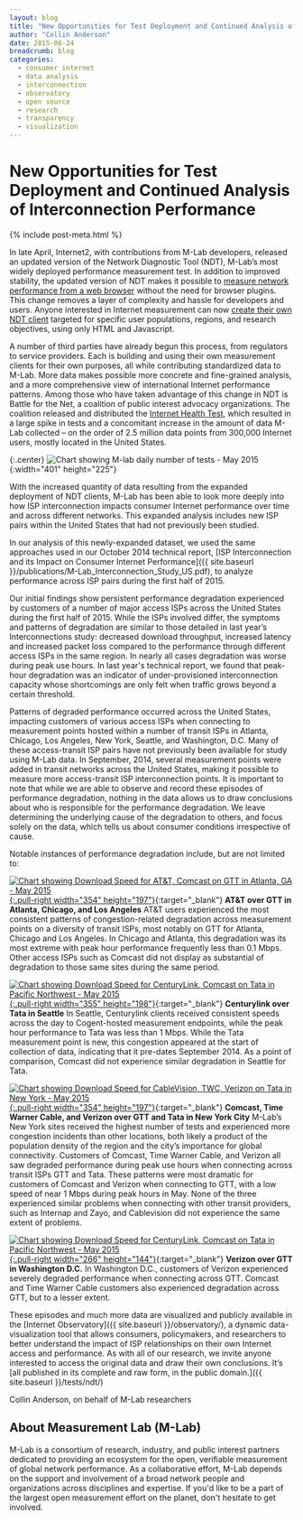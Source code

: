 ```yaml
---
layout: blog
title: "New Opportunities for Test Deployment and Continued Analysis of Interconnection Performance"
author: "Collin Anderson"
date: 2015-06-24
breadcrumb: blog
categories:
  - consumer internet
  - data analysis
  - interconnection
  - observatory
  - open source
  - research
  - transparency
  - visualization
---
```


# New Opportunities for Test Deployment and Continued Analysis of Interconnection Performance
{% include post-meta.html %}

In late April, Internet2, with contributions from M-Lab developers, released an updated version of the Network Diagnostic Tool (NDT), M-Lab’s most widely deployed performance measurement test. In addition to improved stability, the updated version of NDT makes it possible to [measure network performance from a web browser](http://ndt.iupui.mlab1.iad01.measurement-lab.org:7123) without the need for browser plugins. This change removes a layer of complexity and hassle for developers and users. Anyone interested in Internet measurement can now [create their own NDT client](https://github.com/ndt-project/ndt/tree/master/HTML5-frontend) targeted for specific user populations, regions, and research objectives, using only HTML and Javascript.

<!--more-->

A number of third parties have already begun this process, from regulators to service providers. Each is building and using their own measurement clients for their own purposes, all while contributing standardized data to M-Lab. More data makes possible more concrete and fine-grained analysis, and a more comprehensive view of international Internet performance patterns. Among those who have taken advantage of this change in NDT is Battle for the Net, a coalition of public interest advocacy organizations. The coalition released and distributed the [Internet Health Test](http://internethealthtest.org/), which resulted in a large spike in tests and a concomitant increase in the amount of data M-Lab collected – on the order of 2.5 million data points from 300,000 Internet users, mostly located in the United States.

{:.center}
![Chart showing M-lab daily number of tests - May 2015]({{site.baseurl}}/images/blog/m-lab-daily-tests-may-2015.png){:width="401" height="225"}

With the increased quantity of data resulting from the expanded deployment of NDT clients, M-Lab has been able to look more deeply into how ISP interconnection impacts consumer Internet performance over time and across different networks. This expanded analysis includes new ISP pairs within the United States that had not previously been studied.

In our analysis of this newly-expanded dataset, we used the same approaches used in our October 2014 technical report, [ISP Interconnection and its Impact on Consumer Internet Performance]({{ site.baseurl }}/publications/M-Lab_Interconnection_Study_US.pdf), to analyze performance across ISP pairs during the first half of 2015.

Our initial findings show persistent performance degradation experienced by customers of a number of major access ISPs across the United States during the first half of 2015. While the ISPs involved differ, the symptoms and patterns of degradation are similar to those detailed in last year’s Interconnections study: decreased download throughput, increased latency and increased packet loss compared to the performance through different access ISPs in the same region. In nearly all cases degradation was worse during peak use hours. In last year's technical report, we found that peak-hour degradation was an indicator of under-provisioned interconnection capacity whose shortcomings are only felt when traffic grows beyond a certain threshold.

Patterns of degraded performance occurred across the United States, impacting customers of various access ISPs when connecting to measurement points hosted within a number of transit ISPs in Atlanta, Chicago, Los Angeles, New York, Seattle, and Washington, D.C. Many of these access-transit ISP pairs have not previously been available for study using M-Lab data. In September, 2014, several measurement points were added in transit networks across the United States, making it possible to measure more access-transit ISP interconnection points. It is important to note that while we are able to observe and record these episodes of performance degradation, nothing in the data allows us to draw conclusions about who is responsible for the performance degradation. We leave determining the underlying cause of the degradation to others, and focus solely on the data, which tells us about consumer conditions irrespective of cause.

Notable instances of performance degradation include, but are not limited to:

[![Chart showing Download Speed for AT&T, Comcast on GTT in Atlanta, GA - May 2015]({{site.baseurl}}/images/blog/download-speed-att-may-2015.png){:.pull-right width="354" height="197"}]({{site.baseurl}}/images/blog/download-speed-att-may-2015.png){:target="_blank"}
**AT&T over GTT in Atlanta, Chicago, and Los Angeles**
AT&T users experienced the most consistent patterns of congestion-related degradation across measurement points on a diversity of transit ISPs, most notably on GTT for Atlanta, Chicago and Los Angeles. In Chicago and Atlanta, this degradation was its most extreme with peak hour performance frequently less than 0.1 Mbps. Other access ISPs such as Comcast did not display as substantial of degradation to those same sites during the same period.

[![Chart showing Download Speed for CenturyLink, Comcast on Tata in Pacific Northwest - May 2015]({{site.baseurl}}/images/blog/download-speed-comcast-may-2015.png){:.pull-right width="355" height="198"}]({{site.baseurl}}/images/blog/download-speed-comcast-may-2015.png){:target="_blank"}
**Centurylink over Tata in Seattle**
In Seattle, Centurylink clients received consistent speeds across the day to Cogent-hosted measurement endpoints, while the peak hour performance to Tata was less than 1 Mbps. While the Tata measurement point is new, this congestion appeared at the start of collection of data, indicating that it pre-dates September 2014. As a point of comparison, Comcast did not experience similar degradation in Seattle for Tata.

[![Chart showing Download Speed for CableVision, TWC, Verizon on Tata in New York - May 2015]({{site.baseurl}}/images/blog/download-speed-cablevision-may-2015.png){:.pull-right width="354" height="197"}]({{site.baseurl}}/images/blog/download-speed-cablevision-may-2015.png){:target="_blank"}
**Comcast, Time Warner Cable, and Verizon over GTT and Tata in New York City**
M-Lab’s New York sites received the highest number of tests and experienced more congestion incidents than other locations, both likely a product of the population density of the region and the city’s importance for global connectivity. Customers of Comcast, Time Warner Cable, and Verizon all saw degraded performance during peak use hours when connecting across transit ISPs GTT and Tata. These patterns were most dramatic for customers of Comcast and Verizon when connecting to GTT, with a low speed of near 1 Mbps during peak hours in May. None of the three experienced similar problems when connecting with other transit providers, such as Internap and Zayo, and Cablevision did not experience the same extent of problems.

[![Chart showing Download Speed for CenturyLink, Comcast on Tata in Pacific Northwest - May 2015]({{site.baseurl}}/images/blog/download-speed-verizon-may-2015.png){:.pull-right width="266" height="144"}]({{site.baseurl}}/images/blog/download-speed-verizon-may-2015.png){:target="_blank"}
**Verizon over GTT in Washington D.C.**
In Washington D.C., customers of Verizon experienced severely degraded performance when connecting across GTT. Comcast and Time Warner Cable customers also experienced degradation across GTT, but to a lesser extent.

These episodes and much more data are visualized and publicly available in the [Internet Observatory]({{ site.baseurl }}/observatory/), a dynamic data-visualization tool that allows consumers, policymakers, and researchers to better understand the impact of ISP relationships on their own Internet access and performance. As with all of our research, we invite anyone interested to access the original data and draw their own conclusions. It’s [all published in its complete and raw form, in the public domain.]({{ site.baseurl }}/tests/ndt/)

Collin Anderson, on behalf of M-Lab researchers

## About Measurement Lab (M-Lab)

M-Lab is a consortium of research, industry, and public interest partners dedicated to providing an ecosystem for the open, verifiable measurement of global network performance. As a collaborative effort, M-Lab depends on the support and involvement of a broad network people and organizations across disciplines and expertise. If you'd like to be a part of the largest open measurement effort on the planet, don't hesitate to get involved.
